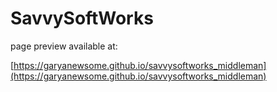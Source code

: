 # SavvySoftWorks

page preview available at:

[https://garyanewsome.github.io/savvysoftworks_middleman](https://garyanewsome.github.io/savvysoftworks_middleman)